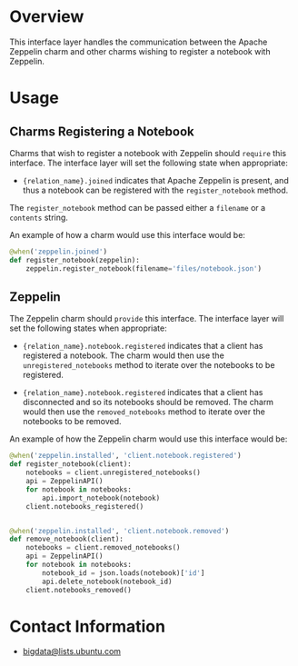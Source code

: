 # Overview

This interface layer handles the communication between the Apache Zeppelin
charm and other charms wishing to register a notebook with Zeppelin.


# Usage

## Charms Registering a Notebook

Charms that wish to register a notebook with Zeppelin should `require` this
interface.  The interface layer will set the following state when appropriate:

  * `{relation_name}.joined` indicates that Apache Zeppelin is present,
    and thus a notebook can be registered with the `register_notebook` method.

The `register_notebook` method can be passed either a `filename` or a `contents`
string.

An example of how a charm would use this interface would be:

```python
@when('zeppelin.joined')
def register_notebook(zeppelin):
    zeppelin.register_notebook(filename='files/notebook.json')
```


## Zeppelin

The Zeppelin charm should `provide` this interface.  The interface layer will
set the following states when appropriate:

  * `{relation_name}.notebook.registered` indicates that a client has
    registered a notebook.  The charm would then use the `unregistered_notebooks`
    method to iterate over the notebooks to be registered.

  * `{relation_name}.notebook.registered` indicates that a client has
    disconnected and so its notebooks should be removed.  The charm would
    then use the `removed_notebooks` method to iterate over the notebooks
    to be removed.

An example of how the Zeppelin charm would use this interface would be:

```python
@when('zeppelin.installed', 'client.notebook.registered')
def register_notebook(client):
    notebooks = client.unregistered_notebooks()
    api = ZeppelinAPI()
    for notebook in notebooks:
        api.import_notebook(notebook)
    client.notebooks_registered()


@when('zeppelin.installed', 'client.notebook.removed')
def remove_notebook(client):
    notebooks = client.removed_notebooks()
    api = ZeppelinAPI()
    for notebook in notebooks:
        notebook_id = json.loads(notebook)['id']
        api.delete_notebook(notebook_id)
    client.notebooks_removed()
```


# Contact Information

- <bigdata@lists.ubuntu.com>
